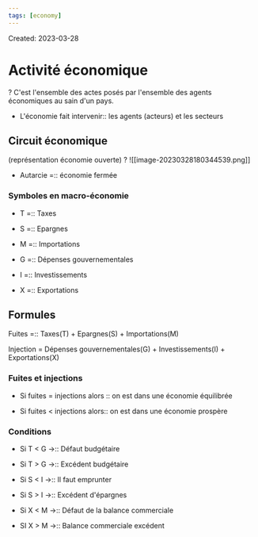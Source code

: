 ```yaml
---
tags: [economy] 
---
```

Created: 2023-03-28

# Activité économique
?
C'est l'ensemble des actes posés par l'ensemble des agents économiques au sain d'un pays.
<!--SR:!2023-05-17,15,150-->

- L'économie fait intervenir:: les agents (acteurs) et les secteurs
<!--SR:!2023-06-01,25,230-->

## Circuit économique
(représentation économie ouverte)
?
![[image-20230328180344539.png]]
<!--SR:!2023-07-06,63,250-->

- Autarcie =:: économie fermée
<!--SR:!2023-05-23,41,290-->

### Symboles en macro-économie
- T =:: Taxes
<!--SR:!2023-06-10,55,310-->
- S =:: Epargnes
<!--SR:!2023-06-21,64,310-->
- M =:: Importations
<!--SR:!2023-06-16,60,310-->
- G =:: Dépenses gouvernementales
<!--SR:!2023-06-06,52,310-->
- I =:: Investissements
<!--SR:!2023-06-11,56,310-->
- X =:: Exportations
<!--SR:!2023-06-28,70,310-->

## Formules
Fuites =:: Taxes(T) + Epargnes(S) + Importations(M)
<!--SR:!2023-07-09,64,250-->
Injection = Dépenses gouvernementales(G) + Investissements(I) + Exportations(X)

### Fuites et injections
- Si fuites = injections alors :: on est dans une économie équilibrée
<!--SR:!2023-05-14,31,270-->
- Si fuites < injections alors:: on est dans une économie prospère
<!--SR:!2023-05-15,32,270-->

### Conditions
- Si T < G $\rightarrow$:: Défaut budgétaire
<!--SR:!2023-05-23,33,230-->
- Si T > G $\rightarrow$:: Excédent budgétaire
<!--SR:!2023-07-14,68,250-->
- Si S < I $\rightarrow$:: Il faut emprunter
<!--SR:!2023-06-20,46,230-->
- Si S > I $\rightarrow$:: Excédent d'épargnes
<!--SR:!2023-06-18,50,250-->
- Si X < M $\rightarrow$:: Défaut de la balance commerciale
<!--SR:!2023-06-25,55,250-->
- SI X > M $\rightarrow$:: Balance commerciale excédent
<!--SR:!2023-06-09,45,250-->